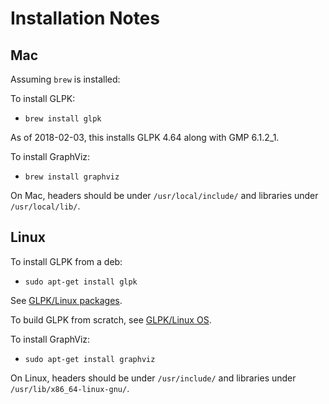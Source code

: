 # Installation Notes

## Mac

Assuming `brew` is installed:

To install GLPK:

* `brew install glpk`

As of 2018-02-03, this installs GLPK 4.64 along with GMP 6.1.2_1.

To install GraphViz:

* `brew install graphviz`

On Mac, headers should be under `/usr/local/include/` and libraries under `/usr/local/lib/`.

## Linux

To install GLPK from a deb:

* `sudo apt-get install glpk`

See [GLPK/Linux packages](https://en.wikibooks.org/wiki/GLPK/Linux_OS#Install).

To build GLPK from scratch, see [GLPK/Linux OS](https://en.wikibooks.org/wiki/GLPK/Linux_OS#Install).

To install GraphViz:

* `sudo apt-get install graphviz`

On Linux, headers should be under `/usr/include/` and libraries under `/usr/lib/x86_64-linux-gnu/`.
